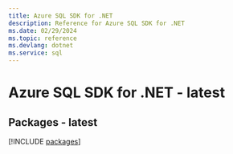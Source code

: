 ```yaml
---
title: Azure SQL SDK for .NET
description: Reference for Azure SQL SDK for .NET
ms.date: 02/29/2024
ms.topic: reference
ms.devlang: dotnet
ms.service: sql
---
```

# Azure SQL SDK for .NET - latest
## Packages - latest
[!INCLUDE [packages](sql-index.md)]